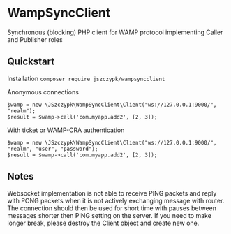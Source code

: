 # WampSyncClient
Synchronous (blocking) PHP client for WAMP protocol implementing Caller and Publisher roles

## Quickstart

Installation
```composer require jszczypk/wampsyncclient```

Anonymous connections

```
$wamp = new \JSzczypk\WampSyncClient\Client("ws://127.0.0.1:9000/", "realm");
$result = $wamp->call('com.myapp.add2', [2, 3]);
```

With ticket or WAMP-CRA authentication

```
$wamp = new \JSzczypk\WampSyncClient\Client("ws://127.0.0.1:9000/", "realm", "user", "password");
$result = $wamp->call('com.myapp.add2', [2, 3]);
```

## Notes

Websocket implementation is not able to receive PING packets and reply with PONG packets when it is not actively exchanging message with router.
The connection should then be used for short time with pauses between messages shorter then PING setting on the server. If you need to make longer break, please destroy the Client object and create new one.
